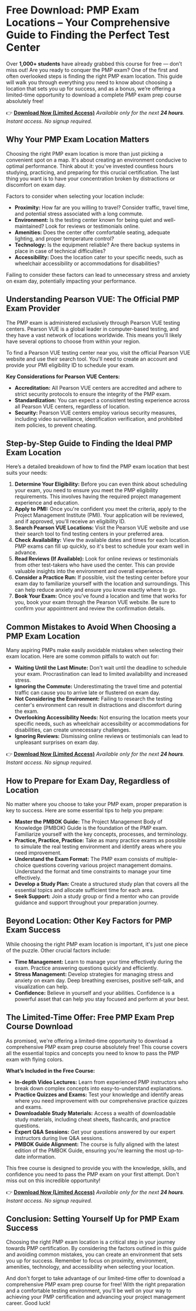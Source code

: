 # Free Download: PMP Exam Locations – Your Comprehensive Guide to Finding the Perfect Test Center

Over **1,000+ students** have already grabbed this course for free — don’t miss out! Are you ready to conquer the PMP exam? One of the first and often overlooked steps is finding the right PMP exam location. This guide will walk you through everything you need to know about choosing a location that sets you up for success, and as a bonus, we’re offering a limited-time opportunity to download a complete PMP exam prep course absolutely free!

👉 [**Download Now (Limited Access)**](https://udemywork.com/pmp-exam-locations)
_Available only for the next **24 hours**. Instant access. No signup required._

## Why Your PMP Exam Location Matters

Choosing the right PMP exam location is more than just picking a convenient spot on a map. It's about creating an environment conducive to optimal performance. Think about it: you've invested countless hours studying, practicing, and preparing for this crucial certification. The last thing you want is to have your concentration broken by distractions or discomfort on exam day.

Factors to consider when selecting your location include:

*   **Proximity:** How far are you willing to travel? Consider traffic, travel time, and potential stress associated with a long commute.
*   **Environment:** Is the testing center known for being quiet and well-maintained? Look for reviews or testimonials online.
*   **Amenities:** Does the center offer comfortable seating, adequate lighting, and proper temperature control?
*   **Technology:** Is the equipment reliable? Are there backup systems in place in case of technical difficulties?
*   **Accessibility:** Does the location cater to your specific needs, such as wheelchair accessibility or accommodations for disabilities?

Failing to consider these factors can lead to unnecessary stress and anxiety on exam day, potentially impacting your performance.

## Understanding Pearson VUE: The Official PMP Exam Provider

The PMP exam is administered exclusively through Pearson VUE testing centers. Pearson VUE is a global leader in computer-based testing, and they have a vast network of locations worldwide. This means you'll likely have several options to choose from within your region.

To find a Pearson VUE testing center near you, visit the official Pearson VUE website and use their search tool. You'll need to create an account and provide your PMI eligibility ID to schedule your exam.

**Key Considerations for Pearson VUE Centers:**

*   **Accreditation:** All Pearson VUE centers are accredited and adhere to strict security protocols to ensure the integrity of the PMP exam.
*   **Standardization:** You can expect a consistent testing experience across all Pearson VUE centers, regardless of location.
*   **Security:** Pearson VUE centers employ various security measures, including video surveillance, identification verification, and prohibited item policies, to prevent cheating.

## Step-by-Step Guide to Finding the Ideal PMP Exam Location

Here’s a detailed breakdown of how to find the PMP exam location that best suits your needs:

1.  **Determine Your Eligibility:** Before you can even think about scheduling your exam, you need to ensure you meet the PMP eligibility requirements. This involves having the required project management experience and education.
2.  **Apply to PMI:** Once you're confident you meet the criteria, apply to the Project Management Institute (PMI). Your application will be reviewed, and if approved, you'll receive an eligibility ID.
3.  **Search Pearson VUE Locations:** Visit the Pearson VUE website and use their search tool to find testing centers in your preferred area.
4.  **Check Availability:** View the available dates and times for each location. PMP exams can fill up quickly, so it's best to schedule your exam well in advance.
5.  **Read Reviews (If Available):** Look for online reviews or testimonials from other test-takers who have used the center. This can provide valuable insights into the environment and overall experience.
6.  **Consider a Practice Run:** If possible, visit the testing center before your exam day to familiarize yourself with the location and surroundings. This can help reduce anxiety and ensure you know exactly where to go.
7.  **Book Your Exam:** Once you've found a location and time that works for you, book your exam through the Pearson VUE website. Be sure to confirm your appointment and review the confirmation details.

## Common Mistakes to Avoid When Choosing a PMP Exam Location

Many aspiring PMPs make easily avoidable mistakes when selecting their exam location. Here are some common pitfalls to watch out for:

*   **Waiting Until the Last Minute:** Don't wait until the deadline to schedule your exam. Procrastination can lead to limited availability and increased stress.
*   **Ignoring the Commute:** Underestimating the travel time and potential traffic can cause you to arrive late or flustered on exam day.
*   **Not Considering the Environment:** Failing to research the testing center's environment can result in distractions and discomfort during the exam.
*   **Overlooking Accessibility Needs:** Not ensuring the location meets your specific needs, such as wheelchair accessibility or accommodations for disabilities, can create unnecessary challenges.
*   **Ignoring Reviews:** Dismissing online reviews or testimonials can lead to unpleasant surprises on exam day.

👉 [**Download Now (Limited Access)**](https://udemywork.com/pmp-exam-locations)
_Available only for the next **24 hours**. Instant access. No signup required._

## How to Prepare for Exam Day, Regardless of Location

No matter where you choose to take your PMP exam, proper preparation is key to success. Here are some essential tips to help you prepare:

*   **Master the PMBOK Guide:** The Project Management Body of Knowledge (PMBOK) Guide is the foundation of the PMP exam. Familiarize yourself with the key concepts, processes, and terminology.
*   **Practice, Practice, Practice:** Take as many practice exams as possible to simulate the real testing environment and identify areas where you need improvement.
*   **Understand the Exam Format:** The PMP exam consists of multiple-choice questions covering various project management domains. Understand the format and time constraints to manage your time effectively.
*   **Develop a Study Plan:** Create a structured study plan that covers all the essential topics and allocate sufficient time for each area.
*   **Seek Support:** Join a study group or find a mentor who can provide guidance and support throughout your preparation journey.

## Beyond Location: Other Key Factors for PMP Exam Success

While choosing the right PMP exam location is important, it's just one piece of the puzzle. Other crucial factors include:

*   **Time Management:** Learn to manage your time effectively during the exam. Practice answering questions quickly and efficiently.
*   **Stress Management:** Develop strategies for managing stress and anxiety on exam day. Deep breathing exercises, positive self-talk, and visualization can help.
*   **Confidence:** Believe in yourself and your abilities. Confidence is a powerful asset that can help you stay focused and perform at your best.

## The Limited-Time Offer: Free PMP Exam Prep Course Download

As promised, we're offering a limited-time opportunity to download a comprehensive PMP exam prep course absolutely free! This course covers all the essential topics and concepts you need to know to pass the PMP exam with flying colors.

**What’s Included in the Free Course:**

*   **In-depth Video Lectures:** Learn from experienced PMP instructors who break down complex concepts into easy-to-understand explanations.
*   **Practice Quizzes and Exams:** Test your knowledge and identify areas where you need improvement with our comprehensive practice quizzes and exams.
*   **Downloadable Study Materials:** Access a wealth of downloadable study materials, including cheat sheets, flashcards, and practice questions.
*   **Expert Q&A Sessions:** Get your questions answered by our expert instructors during live Q&A sessions.
*   **PMBOK Guide Alignment:** The course is fully aligned with the latest edition of the PMBOK Guide, ensuring you're learning the most up-to-date information.

This free course is designed to provide you with the knowledge, skills, and confidence you need to pass the PMP exam on your first attempt. Don't miss out on this incredible opportunity!

👉 [**Download Now (Limited Access)**](https://udemywork.com/pmp-exam-locations)
_Available only for the next **24 hours**. Instant access. No signup required._

## Conclusion: Setting Yourself Up for PMP Exam Success

Choosing the right PMP exam location is a critical step in your journey towards PMP certification. By considering the factors outlined in this guide and avoiding common mistakes, you can create an environment that sets you up for success. Remember to focus on proximity, environment, amenities, technology, and accessibility when selecting your location.

And don't forget to take advantage of our limited-time offer to download a comprehensive PMP exam prep course for free! With the right preparation and a comfortable testing environment, you'll be well on your way to achieving your PMP certification and advancing your project management career. Good luck!
